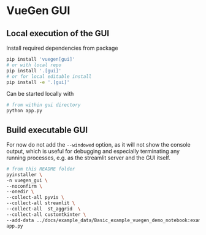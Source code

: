 # VueGen GUI

## Local execution of the GUI

Install required dependencies from package

```bash
pip install 'vuegen[gui]'
# or with local repo
pip install '.[gui]'
# or for local editable install
pip install -e '.[gui]'
```

Can be started locally with

```bash
# from within gui directory
python app.py
```

## Build executable GUI

For now do not add the `--windowed` option, as it will not show the console output,
which is useful for debugging and especially terminating any running processes, e.g.
as the streamlit server and the GUI itself.

```bash
# from this README folder
pyinstaller \
-n vuegen_gui \
--noconfirm \
--onedir \
--collect-all pyvis \
--collect-all streamlit \
--collect-all  st_aggrid  \
--collect-all customtkinter \
--add-data ../docs/example_data/Basic_example_vuegen_demo_notebook:example_data/Basic_example_vuegen_demo_notebook \
app.py
```
